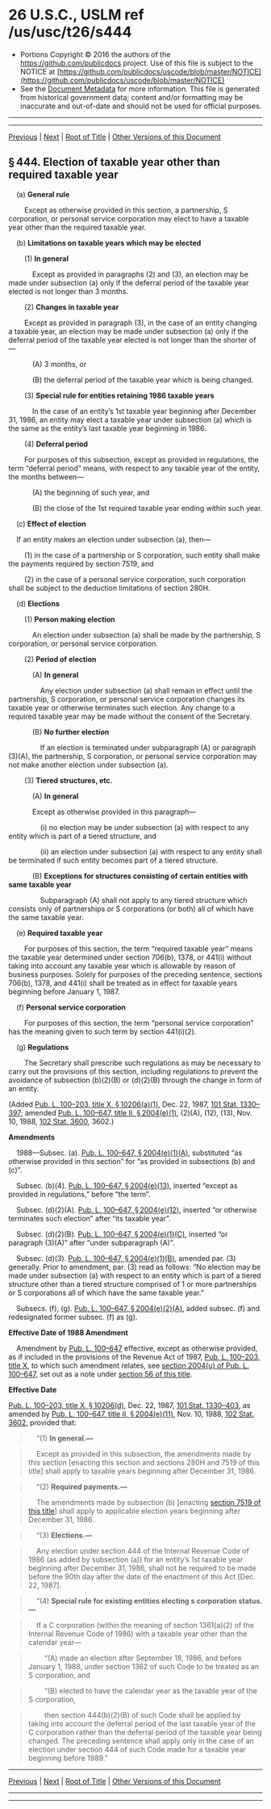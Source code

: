 ---
---

# 26 U.S.C., USLM ref /us/usc/t26/s444

* Portions Copyright © 2016 the authors of the https://github.com/publicdocs project.
  Use of this file is subject to the NOTICE at [https://github.com/publicdocs/uscode/blob/master/NOTICE](https://github.com/publicdocs/uscode/blob/master/NOTICE)
* See the [Document Metadata](././../../../../../../..//README.md) for more information.
  This file is generated from historical government data; content and/or formatting may be inaccurate and out-of-date and should not be used for official purposes.

----------
----------

[Previous](./../../../../../../..//us/usc/t26/stA/ch1/schE/ptI/m__us_usc_t26_s443.md) | [Next](./../../../../../../..//us/usc/t26/stA/ch1/schE/ptII/m__us_usc_t26_stA_ch1_schE_ptII.md) | [Root of Title](./../../../../../../../) | [Other Versions of this Document](https://publicdocs.github.io/go/links?ns=uslm&ref=%2Fus%2Fusc%2Ft26%2Fs444)

## § 444. Election of taxable year other than required taxable year

    (a) __General rule__ 

        Except as otherwise provided in this section, a partnership, S corporation, or personal service corporation may elect to have a taxable year other than the required taxable year.

    (b) __Limitations on taxable years which may be elected__ 

        (1) __In general__ 

            Except as provided in paragraphs (2) and (3), an election may be made under subsection (a) only if the deferral period of the taxable year elected is not longer than 3 months.

        (2) __Changes in taxable year__ 

        Except as provided in paragraph (3), in the case of an entity changing a taxable year, an election may be made under subsection (a) only if the deferral period of the taxable year elected is not longer than the shorter of—

            (A) 3 months, or

            (B) the deferral period of the taxable year which is being changed.

        (3) __Special rule for entities retaining 1986 taxable years__ 

            In the case of an entity’s 1st taxable year beginning after December 31, 1986, an entity may elect a taxable year under subsection (a) which is the same as the entity’s last taxable year beginning in 1986.

        (4) __Deferral period__ 

        For purposes of this subsection, except as provided in regulations, the term “deferral period” means, with respect to any taxable year of the entity, the months between—

            (A) the beginning of such year, and

            (B) the close of the 1st required taxable year ending within such year.

    (c) __Effect of election__ 

    If an entity makes an election under subsection (a), then—

        (1) in the case of a partnership or S corporation, such entity shall make the payments required by section 7519, and

        (2) in the case of a personal service corporation, such corporation shall be subject to the deduction limitations of section 280H.

    (d) __Elections__ 

        (1) __Person making election__ 

            An election under subsection (a) shall be made by the partnership, S corporation, or personal service corporation.

        (2) __Period of election__ 

            (A) __In general__ 

                Any election under subsection (a) shall remain in effect until the partnership, S corporation, or personal service corporation changes its taxable year or otherwise terminates such election. Any change to a required taxable year may be made without the consent of the Secretary.

            (B) __No further election__ 

                If an election is terminated under subparagraph (A) or paragraph (3)(A), the partnership, S corporation, or personal service corporation may not make another election under subsection (a).

        (3) __Tiered structures, etc.__ 

            (A) __In general__ 

            Except as otherwise provided in this paragraph—

                (i) no election may be under subsection (a) with respect to any entity which is part of a tiered structure, and

                (ii) an election under subsection (a) with respect to any entity shall be terminated if such entity becomes part of a tiered structure.

            (B) __Exceptions for structures consisting of certain entities with same taxable year__ 

                Subparagraph (A) shall not apply to any tiered structure which consists only of partnerships or S corporations (or both) all of which have the same taxable year.

    (e) __Required taxable year__ 

        For purposes of this section, the term “required taxable year” means the taxable year determined under section 706(b), 1378, or 441(i) without taking into account any taxable year which is allowable by reason of business purposes. Solely for purposes of the preceding sentence, sections 706(b), 1378, and 441(i) shall be treated as in effect for taxable years beginning before January 1, 1987.

    (f) __Personal service corporation__ 

        For purposes of this section, the term “personal service corporation” has the meaning given to such term by section 441(i)(2).

    (g) __Regulations__ 

        The Secretary shall prescribe such regulations as may be necessary to carry out the provisions of this section, including regulations to prevent the avoidance of subsection (b)(2)(B) or (d)(2)(B) through the change in form of an entity.

(Added [Pub. L. 100–203, title X, § 10206(a)(1)][/us/pl/100/203/s10206/a/1], Dec. 22, 1987, [101 Stat. 1330–397][/us/stat/101/1330-397]; amended [Pub. L. 100–647, title II, § 2004(e)(1)][/us/pl/100/647/s2004/e/1], (2)(A), (12), (13), Nov. 10, 1988, [102 Stat. 3600][/us/stat/102/3600], 3602.)

 __Amendments__ 

    1988—Subsec. (a). [Pub. L. 100–647, § 2004(e)(1)(A)][/us/pl/100/647/s2004/e/1/A], substituted “as otherwise provided in this section” for “as provided in subsections (b) and (c)”.

    Subsec. (b)(4). [Pub. L. 100–647, § 2004(e)(13)][/us/pl/100/647/s2004/e/13], inserted “except as provided in regulations,” before “the term”.

    Subsec. (d)(2)(A). [Pub. L. 100–647, § 2004(e)(12)][/us/pl/100/647/s2004/e/12], inserted “or otherwise terminates such election” after “its taxable year”.

    Subsec. (d)(2)(B). [Pub. L. 100–647, § 2004(e)(1)(C)][/us/pl/100/647/s2004/e/1/C], inserted “or paragraph (3)(A)” after “under subparagraph (A)”.

    Subsec. (d)(3). [Pub. L. 100–647, § 2004(e)(1)(B)][/us/pl/100/647/s2004/e/1/B], amended par. (3) generally. Prior to amendment, par. (3) read as follows: “No election may be made under subsection (a) with respect to an entity which is part of a tiered structure other than a tiered structure comprised of 1 or more partnerships or S corporations all of which have the same taxable year.”

    Subsecs. (f), (g). [Pub. L. 100–647, § 2004(e)(2)(A)][/us/pl/100/647/s2004/e/2/A], added subsec. (f) and redesignated former subsec. (f) as (g).

 __Effective Date of 1988 Amendment__ 

    Amendment by [Pub. L. 100–647][/us/pl/100/647] effective, except as otherwise provided, as if included in the provisions of the Revenue Act of 1987, [Pub. L. 100–203, title X][/us/pl/100/203], to which such amendment relates, see [section 2004(u) of Pub. L. 100–647][/us/pl/100/647/s2004/u], set out as a note under [section 56 of this title][/us/usc/t26/s56].

 __Effective Date__ 

[Pub. L. 100–203, title X, § 10206(d)][/us/pl/100/203/s10206/d], Dec. 22, 1987, [101 Stat. 1330–403][/us/stat/101/1330-403], as amended by [Pub. L. 100–647, title II, § 2004(e)(11)][/us/pl/100/647/s2004/e/11], Nov. 10, 1988, [102 Stat. 3602][/us/stat/102/3602], provided that:

>     “(1) __In general.—__ 

>     Except as provided in this subsection, the amendments made by this section \[enacting this section and sections 280H and 7519 of this title\] shall apply to taxable years beginning after December 31, 1986.

>     “(2) __Required payments.—__ 

>     The amendments made by subsection (b) \[enacting [section 7519 of this title][/us/usc/t26/s7519]\] shall apply to applicable election years beginning after December 31, 1986.

>     “(3) __Elections.—__ 

>     Any election under section 444 of the Internal Revenue Code of 1986 (as added by subsection (a)) for an entity’s 1st taxable year beginning after December 31, 1986, shall not be required to be made before the 90th day after the date of the enactment of this Act \[Dec. 22, 1987\].

>     “(4) __Special rule for existing entities electing s corporation status.—__ 

>     If a C corporation (within the meaning of section 1361(a)(2) of the Internal Revenue Code of 1986) with a taxable year other than the calendar year—

>         “(A) made an election after September 18, 1986, and before January 1, 1988, under section 1362 of such Code to be treated as an S corporation, and

>         “(B) elected to have the calendar year as the taxable year of the S corporation,

>         then section 444(b)(2)(B) of such Code shall be applied by taking into account the deferral period of the last taxable year of the C corporation rather than the deferral period of the taxable year being changed. The preceding sentence shall apply only in the case of an election under section 444 of such Code made for a taxable year beginning before 1989.”

----------

[Previous](./../../../../../../..//us/usc/t26/stA/ch1/schE/ptI/m__us_usc_t26_s443.md) | [Next](./../../../../../../..//us/usc/t26/stA/ch1/schE/ptII/m__us_usc_t26_stA_ch1_schE_ptII.md) | [Root of Title](./../../../../../../../) | [Other Versions of this Document](https://publicdocs.github.io/go/links?ns=uslm&ref=%2Fus%2Fusc%2Ft26%2Fs444)

----------
----------

[/us/pl/100/203/s10206/a/1]: https://publicdocs.github.io/go/links?ns=uslm&ref=%2Fus%2Fpl%2F100%2F203%2Fs10206%2Fa%2F1
[/us/stat/101/1330-397]: https://publicdocs.github.io/go/links?ns=uslm&ref=%2Fus%2Fstat%2F101%2F1330-397
[/us/pl/100/647/s2004/e/1]: https://publicdocs.github.io/go/links?ns=uslm&ref=%2Fus%2Fpl%2F100%2F647%2Fs2004%2Fe%2F1
[/us/stat/102/3600]: https://publicdocs.github.io/go/links?ns=uslm&ref=%2Fus%2Fstat%2F102%2F3600
[/us/pl/100/647/s2004/e/1/A]: https://publicdocs.github.io/go/links?ns=uslm&ref=%2Fus%2Fpl%2F100%2F647%2Fs2004%2Fe%2F1%2FA
[/us/pl/100/647/s2004/e/13]: https://publicdocs.github.io/go/links?ns=uslm&ref=%2Fus%2Fpl%2F100%2F647%2Fs2004%2Fe%2F13
[/us/pl/100/647/s2004/e/12]: https://publicdocs.github.io/go/links?ns=uslm&ref=%2Fus%2Fpl%2F100%2F647%2Fs2004%2Fe%2F12
[/us/pl/100/647/s2004/e/1/C]: https://publicdocs.github.io/go/links?ns=uslm&ref=%2Fus%2Fpl%2F100%2F647%2Fs2004%2Fe%2F1%2FC
[/us/pl/100/647/s2004/e/1/B]: https://publicdocs.github.io/go/links?ns=uslm&ref=%2Fus%2Fpl%2F100%2F647%2Fs2004%2Fe%2F1%2FB
[/us/pl/100/647/s2004/e/2/A]: https://publicdocs.github.io/go/links?ns=uslm&ref=%2Fus%2Fpl%2F100%2F647%2Fs2004%2Fe%2F2%2FA
[/us/pl/100/647]: https://publicdocs.github.io/go/links?ns=uslm&ref=%2Fus%2Fpl%2F100%2F647
[/us/pl/100/203]: https://publicdocs.github.io/go/links?ns=uslm&ref=%2Fus%2Fpl%2F100%2F203
[/us/pl/100/647/s2004/u]: https://publicdocs.github.io/go/links?ns=uslm&ref=%2Fus%2Fpl%2F100%2F647%2Fs2004%2Fu
[/us/usc/t26/s56]: https://publicdocs.github.io/go/links?ns=uslm&ref=%2Fus%2Fusc%2Ft26%2Fs56
[/us/pl/100/203/s10206/d]: https://publicdocs.github.io/go/links?ns=uslm&ref=%2Fus%2Fpl%2F100%2F203%2Fs10206%2Fd
[/us/stat/101/1330-403]: https://publicdocs.github.io/go/links?ns=uslm&ref=%2Fus%2Fstat%2F101%2F1330-403
[/us/pl/100/647/s2004/e/11]: https://publicdocs.github.io/go/links?ns=uslm&ref=%2Fus%2Fpl%2F100%2F647%2Fs2004%2Fe%2F11
[/us/stat/102/3602]: https://publicdocs.github.io/go/links?ns=uslm&ref=%2Fus%2Fstat%2F102%2F3602
[/us/usc/t26/s7519]: https://publicdocs.github.io/go/links?ns=uslm&ref=%2Fus%2Fusc%2Ft26%2Fs7519


